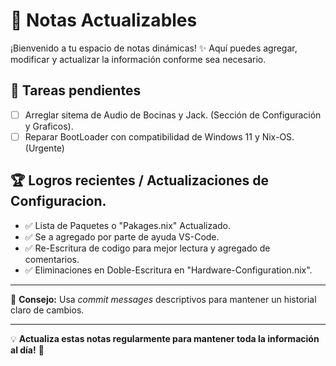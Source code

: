 # 📌 Notas Actualizables

¡Bienvenido a tu espacio de notas dinámicas! ✨ Aquí puedes agregar, modificar y actualizar la información conforme sea necesario.

## 📝 Tareas pendientes

- [ ] Arreglar sitema de Audio de Bocinas y Jack. (Sección de Configuración y Graficos).
- [ ] Reparar BootLoader con compatibilidad de Windows 11 y Nix-OS. (Urgente)

## 🏆 Logros recientes / Actualizaciones de Configuracion.

- ✅ Lista de Paquetes o "Pakages.nix" Actualizado.
- ✅ Se a agregado por parte de ayuda VS-Code.
- ✅ Re-Escritura de codigo para mejor lectura y agregado de comentarios.
- ✅ Eliminaciones en Doble-Escritura en "Hardware-Configuration.nix".

---

📌 **Consejo:** Usa _commit messages_ descriptivos para mantener un historial claro de cambios.

---

💡 **Actualiza estas notas regularmente para mantener toda la información al día!** 🚀
